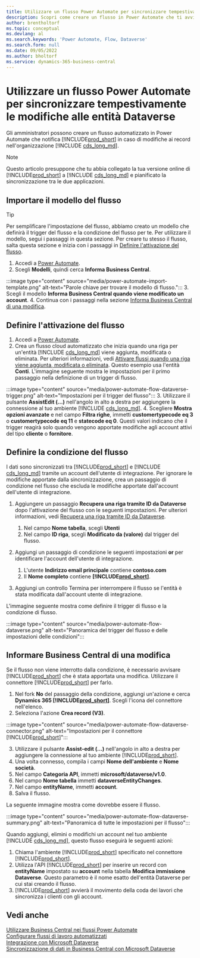 ```yaml
---
title: Utilizzare un flusso Power Automate per sincronizzare tempestivamente le modifiche alle entità Dataverse
description: Scopri come creare un flusso in Power Automate che ti avviserà quando un'entità viene modificata in un ambiente Dataverse.
author: brentholtorf
ms.topic: conceptual
ms.devlang: al
ms.search.keywords: 'Power Automate, Flow, Dataverse'
ms.search.form: null
ms.date: 09/05/2022
ms.author: bholtorf
ms.service: dynamics-365-business-central
---
```

# Utilizzare un flusso Power Automate per sincronizzare tempestivamente le modifiche alle entità Dataverse

Gli amministratori possono creare un flusso automatizzato in Power Automate che notifica [!INCLUDE[prod_short](includes/prod_short.md)] in caso di modifiche ai record nell'organizzazione [!INCLUDE [cds_long_md](includes/cds_long_md.md)].

> [!NOTE]
> Questo articolo presuppone che tu abbia collegato la tua versione online di [!INCLUDE[prod_short](includes/prod_short.md)] a [!INCLUDE [cds_long_md](includes/cds_long_md.md)] e pianificato la sincronizzazione tra le due applicazioni.

## Importare il modello del flusso

> [!TIP]
> Per semplificare l'impostazione del flusso, abbiamo creato un modello che definirà il trigger del flusso e la condizione del flusso per te. Per utilizzare il modello, segui i passaggi in questa sezione. Per creare tu stesso il flusso, salta questa sezione e inizia con i passaggi in [Definire l'attivazione del flusso](#define-the-flow-trigger).

1. Accedi a [Power Automate](https://powerautomate.microsoft.com).
2. Scegli **Modelli**, quindi cerca **Informa Business Central**.

:::image type="content" source="media/power-automate-import-template.png" alt-text="Parole chiave per trovare il modello di flusso.":::
3. Scegli il modello **Informa Business Central quando viene modificato un account**.
4. Continua con i passaggi nella sezione [Informa Business Central di una modifica](#notify-business-central-about-a-change).

## Definire l'attivazione del flusso

1. Accedi a [Power Automate](https://flow.microsoft.com).
2. Crea un flusso cloud automatizzato che inizia quando una riga per un'entità [!INCLUDE [cds_long_md](includes/cds_long_md.md)] viene aggiunta, modificata o eliminata. Per ulteriori informazioni, vedi [Attivare flussi quando una riga viene aggiunta, modificata o eliminata](/power-automate/dataverse/create-update-delete-trigger). Questo esempio usa l'entità **Conti**. L'immagine seguente mostra le impostazioni per il primo passaggio nella definizione di un trigger di flusso.

:::image type="content" source="media/power-automate-flow-dataverse-trigger.png" alt-text="Impostazioni per il trigger del flusso":::
3. Utilizzare il pulsante **AssistEdit (...)** nell'angolo in alto a destra per aggiungere la connessione al tuo ambiente [!INCLUDE [cds_long_md](includes/cds_long_md.md)].
4. Scegliere **Mostra opzioni avanzate** e nel campo **Filtra righe**, immetti **customertypecode eq 3** o **customertypecode eq 11** e **statecode eq 0**. Questi valori indicano che il trigger reagirà solo quando vengono apportate modifiche agli account attivi del tipo **cliente** o **fornitore**.

## Definire la condizione del flusso

I dati sono sincronizzati tra [!INCLUDE[prod_short](includes/prod_short.md)] e [!INCLUDE [cds_long_md](includes/cds_long_md.md)] tramite un account dell'utente di integrazione. Per ignorare le modifiche apportate dalla sincronizzazione, crea un passaggio di condizione nel flusso che escluda le modifiche apportate dall'account dell'utente di integrazione.  

1. Aggiungere un passaggio **Recupera una riga tramite ID da Dataverse** dopo l'attivazione del flusso con le seguenti impostazioni. Per ulteriori informazioni, vedi [Recupera una riga tramite ID da Dataverse](/power-automate/dataverse/get-row-id).

    1. Nel campo **Nome tabella**, scegli **Utenti**
    2. Nel campo **ID riga**, scegli **Modificato da (valore)** dal trigger del flusso.  

2. Aggiungi un passaggio di condizione le seguenti impostazioni **or** per identificare l'account dell'utente di integrazione.
    1. L'utente **Indirizzo email principale** contiene **contoso.com**
    2. Il **Nome completo** contiene **[!INCLUDE[prod_short](includes/prod_short.md)]**.

3. Aggiungi un controllo Termina per interrompere il flusso se l'entità è stata modificata dall'account utente di integrazione.

L'immagine seguente mostra come definire il trigger di flusso e la condizione di flusso.

:::image type="content" source="media/power-automate-flow-dataverse.png" alt-text="Panoramica del trigger del flusso e delle impostazioni delle condizioni":::

## Informare Business Central di una modifica

Se il flusso non viene interrotto dalla condizione, è necessario avvisare [!INCLUDE[prod_short](includes/prod_short.md)] che è stata apportata una modifica. Utilizzare il connettore [!INCLUDE[prod_short](includes/prod_short.md)] per farlo.

1. Nel fork **No** del passaggio della condizione, aggiungi un'azione e cerca **Dynamics 365 [!INCLUDE[prod_short](includes/prod_short.md)]**. Scegli l'icona del connettore nell'elenco.
2. Seleziona l'azione **Crea record (V3)**.

:::image type="content" source="media/power-automate-flow-dataverse-connector.png" alt-text="Impostazioni per il connettore [!INCLUDE[prod_short](includes/prod_short.md)]":::

3. Utilizzare il pulsante **Assist-edit (...)** nell'angolo in alto a destra per aggiungere la connessione al tuo ambiente [!INCLUDE[prod_short](includes/prod_short.md)].
4. Una volta connesso, compila i campi **Nome dell'ambiente** e **Nome società**.
5. Nel campo **Categoria API**, immetti **microsoft/dataverse/v1.0**.
6. Nel campo **Nome tabella** immetti **dataverseEntityChanges**.
7. Nel campo **entityName**, immetti **account**.
8. Salva il flusso.

La seguente immagine mostra come dovrebbe essere il flusso.

:::image type="content" source="media/power-automate-flow-dataverse-summary.png" alt-text="Panoramica di tutte le impostazioni per il flusso":::

Quando aggiungi, elimini o modifichi un account nel tuo ambiente [!INCLUDE [cds_long_md](includes/cds_long_md.md)], questo flusso eseguirà le seguenti azioni:

1. Chiama l'ambiente [!INCLUDE[prod_short](includes/prod_short.md)] specificato nel connettore [!INCLUDE[prod_short](includes/prod_short.md)].
2. Utilizza l'API [!INCLUDE[prod_short](includes/prod_short.md)] per inserire un record con **entityName** impostato su **account** nella tabella **Modifica immissione Dataverse**. Questo parametro è il nome esatto dell'entità Dataverse per cui stai creando il flusso.
3. [!INCLUDE[prod_short](includes/prod_short.md)] avvierà il movimento della coda dei lavori che sincronizza i clienti con gli account.

## Vedi anche

[Utilizzare Business Central nei flussi Power Automate](across-how-use-financials-data-source-flow.md)  
[Configurare flussi di lavoro automatizzati](/dynamics365/business-central/dev-itpro/powerplatform/automate-workflows)  
[Integrazione con Microsoft Dataverse](admin-common-data-service.md)  
[Sincronizzazione di dati in Business Central con Microsoft Dataverse](admin-synchronizing-business-central-and-sales.md)  
